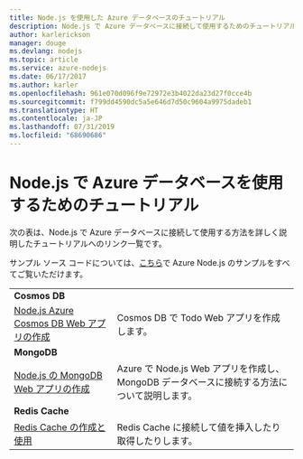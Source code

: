 ```yaml
---
title: Node.js を使用した Azure データベースのチュートリアル
description: Node.js で Azure データベースに接続して使用するためのチュートリアル。
author: karlerickson
manager: douge
ms.devlang: nodejs
ms.topic: article
ms.service: azure-nodejs
ms.date: 06/17/2017
ms.author: karler
ms.openlocfilehash: 961e070d096f9e72972e3b4022da23d27f0cce4b
ms.sourcegitcommit: f799dd4590dc5a5e646d7d50c9604a9975dadeb1
ms.translationtype: HT
ms.contentlocale: ja-JP
ms.lasthandoff: 07/31/2019
ms.locfileid: "68690686"
---
```

# <a name="tutorials-for-using-azure-databases-with-nodejs"></a>Node.js で Azure データベースを使用するためのチュートリアル

次の表は、Node.js で Azure データベースに接続して使用する方法を詳しく説明したチュートリアルへのリンク一覧です。 

サンプル ソース コードについては、[こちら](https://azure.microsoft.com/resources/samples/?term=nodejs)で Azure Node.js のサンプルをすべてご覧いただけます。

| | |
|---|---|
| **Cosmos DB** ||
| [Node.js Azure Cosmos DB Web アプリの作成](/azure/documentdb/documentdb-nodejs-application?toc=/azure/javascript/toc.json&bc=/azure/javascript/breadcrumb/toc.json) | Cosmos DB で Todo Web アプリを作成します。  |
| **MongoDB** ||
| [Node.js の MongoDB Web アプリの作成](/azure/app-service-web/app-service-web-tutorial-nodejs-mongodb-app?toc=/azure/javascript/toc.json&bc=/azure/javascript/breadcrumb/toc.json) | Azure で Node.js Web アプリを作成し、MongoDB データベースに接続する方法について説明します。  |
| **Redis Cache** | |
| [Redis Cache の作成と使用](/azure/redis-cache/cache-nodejs-get-started?toc=/azure/javascript/toc.json&bc=/azure/javascript/breadcrumb/toc.json) | Redis Cache に接続して値を挿入したり取得したりします。
